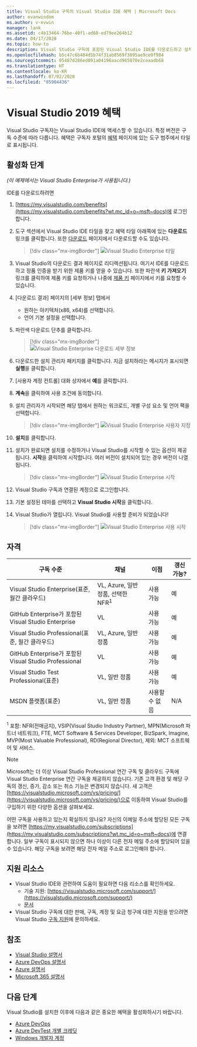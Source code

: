 ```yaml
---
title: Visual Studio 구독의 Visual Studio IDE 혜택 | Microsoft Docs
author: evanwindom
ms.author: v-evwin
manager: lank
ms.assetid: c4b13464-76be-40f1-ad60-ed79ee264b12
ms.date: 04/17/2020
ms.topic: how-to
description: Visual Studio 구독에 포함된 Visual Studio IDE를 다운로드하고 설치하는 방법을 알아봅니다.
ms.openlocfilehash: b5c47c6b484d5b74f31ab8569f3895ae9ce0f984
ms.sourcegitcommit: 05487d286ed891a04196aacd965870e2ceaadb68
ms.translationtype: HT
ms.contentlocale: ko-KR
ms.lasthandoff: 07/02/2020
ms.locfileid: "85904436"
---
```

# <a name="the-visual-studio-2019-benefit"></a>Visual Studio 2019 혜택

Visual Studio 구독자는 Visual Studio IDE에 액세스할 수 있습니다.  특정 버전은 구독 수준에 따라 다릅니다.  혜택은 구독자 포털의 [혜택](https://my.visualstudio.com/benefits?wt.mc_id=o~msft~docs) 페이지에 있는 도구 범주에서 타일로 표시됩니다.

## <a name="activation-steps"></a>활성화 단계

*(이 예제에서는 Visual Studio Enterprise가 사용됩니다.)*

IDE를 다운로드하려면
1. [https://my.visualstudio.com/benefits](https://my.visualstudio.com/benefits?wt.mc_id=o~msft~docs)에 로그인합니다.
2. 도구 섹션에서 Visual Studio IDE 타일을 찾고 혜택 타일 아래쪽에 있는 **다운로드** 링크를 클릭합니다.  또한 [다운로드](https://my.visualstudio.com/downloads?wt.mc_id=o~msft~docs) 페이지에서 다운로드할 수도 있습니다.
   > [!div class="mx-imgBorder"]
   > ![Visual Studio Enterprise 타일](_img/vs-ide-experience/vs-ide-tile.png)

3. Visual Studio의 다운로드 결과 페이지로 리디렉션됩니다. 여기서 IDE를 다운로드하고 정품 인증을 받기 위한 제품 키를 얻을 수 있습니다. 또한 파란색 **키 가져오기** 링크를 클릭하여 제품 키를 요청하거나 나중에 [제품 키](https://my.visualstudio.com/productkeys) 페이지에서 키를 요청할 수 있습니다.
4. [다운로드 결과] 페이지의 [세부 정보] 탭에서
   - 원하는 아키텍처(x86, x64)를 선택합니다.
   - 언어 기본 설정을 선택합니다.
5. 파란색 다운로드 단추를 클릭합니다.
   > [!div class="mx-imgBorder"]
   > ![Visual Studio Enterprise 다운로드 세부 정보](_img/vs-ide-experience/vs-ide-download-details.png)
6. 다운로드한 설치 관리자 패키지를 클릭합니다.  지금 설치하라는 메시지가 표시되면 **실행**을 클릭합니다.
7. [사용자 계정 컨트롤] 대화 상자에서 **예**를 클릭합니다.
8. **계속**을 클릭하여 사용 조건에 동의합니다.
9. 설치 관리자가 시작되면 해당 탭에서 원하는 워크로드, 개별 구성 요소 및 언어 팩을 선택합니다.
   > [!div class="mx-imgBorder"]
   > ![Visual Studio Enterprise 사용자 지정](_img/vs-ide-experience/vs-ide-customize-install-cropped.png)

10. **설치**를 클릭합니다.

11. 설치가 완료되면 설치를 수정하거나 Visual Studio를 시작할 수 있는 옵션이 제공됩니다.  **시작**을 클릭하여 시작합니다.  여러 버전이 설치되어 있는 경우 버전이 나열됩니다.
    > [!div class="mx-imgBorder"]
    > ![Visual Studio Enterprise 시작](_img/vs-ide-experience/vs-ide-versions.png)

12. Visual Studio 구독과 연결된 계정으로 로그인합니다.

13. 기본 설정된 테마를 선택하고 **Visual Studio 시작**을 클릭합니다.

14. Visual Studio가 열립니다. Visual Studio를 사용할 준비가 되었습니다!

    > [!div class="mx-imgBorder"]
    > ![Visual Studio Enterprise 사용 시작](_img/vs-ide-experience/vs-ide-start-cropped.png)


## <a name="eligibility"></a>자격

| 구독 수준                                                 |     채널                                            | 이점                                                          | 갱신 가능?    |
|--------------------------------------------------------------------|---------------------------------------------------------|------------------------------------------------------------------|---------------|
| Visual Studio Enterprise(표준, 월간 클라우드)   | VL, Azure, 일반 정품, 선택한 NFR<sup>1</sup> | 사용 가능       |  예          |
| GitHub Enterprise가 포함된 Visual Studio Enterprise   | VL | 사용 가능       |  예          |
| Visual Studio Professional(표준, 월간 클라우드) | VL, Azure, 일반 정품                                       | 사용 가능                                                            |  예          |
| GitHub Enterprise가 포함된 Visual Studio Professional | VL   | 사용 가능              |  예          |
| Visual Studio Test Professional(표준)                         | VL, 일반 정품                                              | 사용 가능                                             |  예         |
| MSDN 플랫폼(표준)                                          | VL, 일반 정품                                              | 사용할 수 없음                                              |  N/A          |

<sup>1</sup>  포함:  NFR(전매금지), VSIP(Visual Studio Industry Partner), MPN(Microsoft 파트너 네트워크), FTE, MCT Software & Services Developer, BizSpark, Imagine, MVP(Most Valuable Professional), RD(Regional Director),  제외: MCT 소프트웨어 및 서비스.

> [!NOTE]
> Microsoft는 더 이상 Visual Studio Professional 연간 구독 및 클라우드 구독에 Visual Studio Enterprise 연간 구독을 제공하지 않습니다. 기존 고객 환경 및 해당 구독의 갱신, 증가, 감소 또는 취소 기능은 변경되지 않습니다. 새 고객은 [https://visualstudio.microsoft.com/vs/pricing/](https://visualstudio.microsoft.com/vs/pricing/)으로 이동하여 Visual Studio를 구입하기 위한 다양한 옵션을 살펴보세요.

어떤 구독을 사용하고 있는지 확실하지 않나요?  자신의 이메일 주소에 할당된 모든 구독을 보려면 [https://my.visualstudio.com/subscriptions](https://my.visualstudio.com/subscriptions?wt.mc_id=o~msft~docs)에 연결합니다. 일부 구독이 표시되지 않으면 하나 이상이 다른 전자 메일 주소에 할당되어 있을 수 있습니다.  해당 구독을 보려면 해당 전자 메일 주소로 로그인해야 합니다.

## <a name="support-resources"></a>지원 리소스
- Visual Studio IDE와 관련하여 도움이 필요하면 다음 리소스를 확인하세요.
  - 기술 지원: [https://visualstudio.microsoft.com/support/](https://visualstudio.microsoft.com/support/)
  - [문서](/visualstudio/)
- Visual Studio 구독에 대한 판매, 구독, 계정 및 요금 청구에 대한 지원을 받으려면 Visual Studio [구독 지원](https://visualstudio.microsoft.com/subscriptions/support/)에 문의하세요.

## <a name="see-also"></a>참조
- [Visual Studio 설명서](https://docs.microsoft.com/visualstudio/)
- [Azure DevOps 설명서](https://docs.microsoft.com/azure/devops/)
- [Azure 설명서](https://docs.microsoft.com/azure/)
- [Microsoft 365 설명서](https://docs.microsoft.com/microsoft-365/)

## <a name="next-steps"></a>다음 단계
Visual Studio를 설치한 이후에 다음과 같은 중요한 혜택을 활성화하시기 바랍니다.
- [Azure DevOps](vs-azure-devops.md)
- [Azure DevTest 개별 크레딧](vs-azure.md)
- [Windows 개발자 계정](vs-windows-dev.md)

